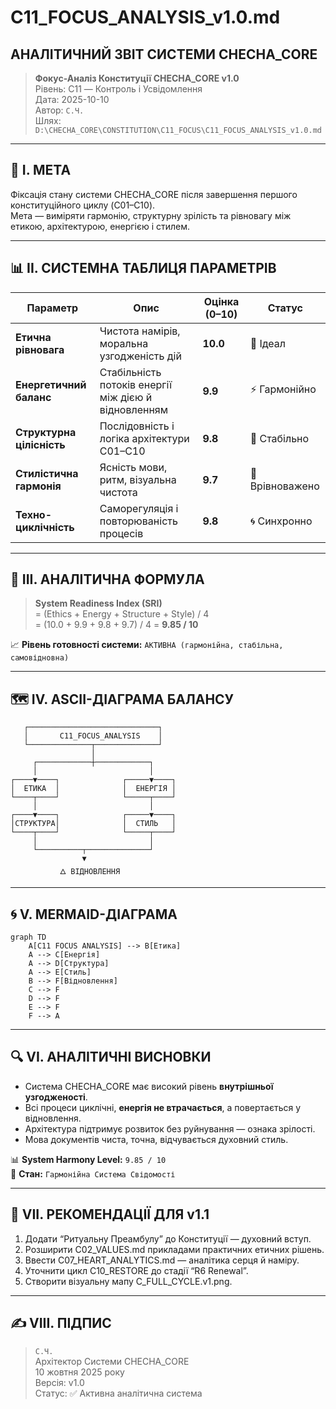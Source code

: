# C11_FOCUS_ANALYSIS_v1.0.md
## АНАЛІТИЧНИЙ ЗВІТ СИСТЕМИ CHECHA_CORE

> **Фокус-Аналіз Конституції CHECHA_CORE v1.0**  
> Рівень: C11 — Контроль і Усвідомлення  
> Дата: 2025-10-10  
> Автор: `С.Ч.`  
> Шлях: `D:\CHECHA_CORE\CONSTITUTION\C11_FOCUS\C11_FOCUS_ANALYSIS_v1.0.md`

---

## 🎯 I. МЕТА
Фіксація стану системи CHECHA_CORE після завершення першого конституційного циклу (C01–C10).  
Мета — виміряти гармонію, структурну зрілість та рівновагу між етикою, архітектурою, енергією і стилем.

---

## 📊 II. СИСТЕМНА ТАБЛИЦЯ ПАРАМЕТРІВ

| Параметр | Опис | Оцінка (0–10) | Статус |
|-----------|------|----------------|--------|
| **Етична рівновага** | Чистота намірів, моральна узгодженість дій | **10.0** | 💠 Ідеал |
| **Енергетичний баланс** | Стабільність потоків енергії між дією й відновленням | **9.9** | ⚡ Гармонійно |
| **Структурна цілісність** | Послідовність і логіка архітектури C01–C10 | **9.8** | 🧱 Стабільно |
| **Стилістична гармонія** | Ясність мови, ритм, візуальна чистота | **9.7** | 🎵 Врівноважено |
| **Техно-циклічність** | Саморегуляція і повторюваність процесів | **9.8** | 🌀 Синхронно |

---

## 🧮 III. АНАЛІТИЧНА ФОРМУЛА

> **System Readiness Index (SRI)**  
> = (Ethics + Energy + Structure + Style) / 4  
> = (10.0 + 9.9 + 9.8 + 9.7) / 4 = **9.85 / 10**

📈 **Рівень готовності системи:** `АКТИВНА (гармонійна, стабільна, самовідновна)`

---

## 🗺️ IV. ASCII-ДІАГРАМА БАЛАНСУ

```
   ┌─────────────────────────────┐
   │       C11_FOCUS_ANALYSIS    │
   └──────────────┬──────────────┘
                  │
     ┌────────────┼────────────┐
     │                         │
┌────▼────┐              ┌─────▼────┐
│  ЕТИКА  │              │  ЕНЕРГІЯ │
└────┬────┘              └─────┬────┘
     │                         │
┌────▼────┐              ┌─────▼────┐
│СТРУКТУРА│              │  СТИЛЬ   │
└────┬────┘              └─────┬────┘
     │                         │
     └──────────┬──────────────┘
                ▼
           🜂 ВІДНОВЛЕННЯ
```

---

## 🌀 V. MERMAID-ДІАГРАМА

```mermaid
graph TD
    A[C11 FOCUS ANALYSIS] --> B[Етика]
    A --> C[Енергія]
    A --> D[Структура]
    A --> E[Стиль]
    B --> F[Відновлення]
    C --> F
    D --> F
    E --> F
    F --> A
```

---

## 🔍 VI. АНАЛІТИЧНІ ВИСНОВКИ

- Система CHECHA_CORE має високий рівень **внутрішньої узгодженості**.  
- Всі процеси циклічні, **енергія не втрачається**, а повертається у відновлення.  
- Архітектура підтримує розвиток без руйнування — ознака зрілості.  
- Мова документів чиста, точна, відчувається духовний стиль.  

📊 **System Harmony Level:** `9.85 / 10`  
📘 **Стан:** `Гармонійна Система Свідомості`

---

## 🔁 VII. РЕКОМЕНДАЦІЇ ДЛЯ v1.1

1. Додати “Ритуальну Преамбулу” до Конституції — духовний вступ.  
2. Розширити C02_VALUES.md прикладами практичних етичних рішень.  
3. Ввести C07_HEART_ANALYTICS.md — аналітика серця й наміру.  
4. Уточнити цикл C10_RESTORE до стадії “R6 Renewal”.  
5. Створити візуальну мапу C_FULL_CYCLE.v1.png.

---

## ✍️ VIII. ПІДПИС

> `С.Ч.`  
> Архітектор Системи CHECHA_CORE  
> 10 жовтня 2025 року  
> Версія: v1.0  
> Статус: ✅ Активна аналітична система

